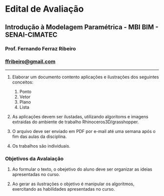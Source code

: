 # Edital de Avaliação

## Introdução à Modelagem Paramétrica - MBI BIM - SENAI-CIMATEC

### Prof. Fernando Ferraz Ribeiro

### ffribeiro@gmail.com

_________________

1. Elaborar um documento contento aplicações e ilustrações dos seguintes conceitos:

    1. Ponto
    2. Vetor
    3. Plano
    4. Lista

2. As aplicações devem ser ilustadas, utilizando algoritoms e imagens extraidas do ambiente de trabalho Rhinoceros3D/grasshopper.

3. O arquivo deve ser enviado em PDF por e-mail até uma semana após o fim das aulas da disciplina.

4. Os trabalhos são individuais.

### Objetivos da Avalaiação

1. Ao formular o texto, o obejetivo do aluno deve ser organizar as ideias apresentadas no curso.

2. Ao gerar as ilustrações o objetivo é manipular os algoritmos, exercitando as habilidades apresentadas no curso.